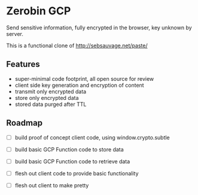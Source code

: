 # Zerobin GCP

Send sensitive information, fully encrypted in the browser, key unknown by server.

This is a functional clone of http://sebsauvage.net/paste/

## Features

* super-minimal code footprint, all open source for review
* client side key generation and encryption of content
* transmit only encrypted data
* store only encrypted data
* stored data purged after TTL

## Roadmap

- [ ] build proof of concept client code, using window.crypto.subtle
- [ ] build basic GCP Function code to store data
- [ ] build basic GCP Function code to retrieve data
- [ ] flesh out client code to provide basic functionality
- [ ] flesh out client to make pretty



